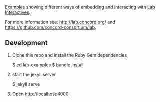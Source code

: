 [Examples](http://concord-consortium.github.io/lab-examples)
showing different ways of embedding and interacting with
[Lab Interactives](http://lab.concord.org/interactives.html).

For more information see: http://lab.concord.org/ and https://github.com/concord-consortium/lab.

## Development

1. Clone this repo and install the Ruby Gem dependencies

    $ cd lab-examples
    $ bundle install

2. start the jekyll server

    $ jekyll serve

3. Open [http://localhost:4000](http://localhost:4000)

